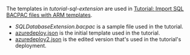 The templates in _tutorial-sql-extension_ are used in [Tutorial: Import SQL BACPAC files with ARM templates](https://docs.microsoft.com/azure/azure-resource-manager/templates/template-tutorial-deploy-sql-extensions-bacpac).

- _SQLDatabaseExtension.bacpac_ is a sample file used in the tutorial.
- [azuredeploy.json](https://docs.microsoft.com/azure/azure-resource-manager/templates/template-tutorial-deploy-sql-extensions-bacpac#open-a-quickstart-template) is the initial template used in the tutorial.
- [azuredeploy2.json](https://docs.microsoft.com/azure/azure-resource-manager/templates/template-tutorial-deploy-sql-extensions-bacpac#edit-the-template) is the edited version that's used in the tutorial's deployment.

